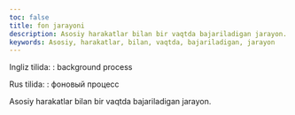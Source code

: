 ```yaml
---
toc: false
title: fon jarayoni
description: Asosiy harakatlar bilan bir vaqtda bajariladigan jarayon....
keywords: Asosiy, harakatlar, bilan, vaqtda, bajariladigan, jarayon
---
```


Ingliz tilida:
:   background process

Rus tilida:
:   фоновый процесс

Asosiy harakatlar bilan bir vaqtda bajariladigan jarayon.